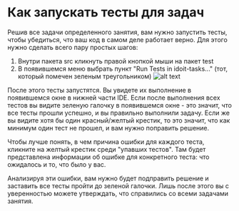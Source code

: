 # Как запускать тесты для задач
Решив все задачи определенного занятия, вам нужно запустить тесты, чтобы убедиться, что ваш код в самом деле работает верно.
Для этого нужно сделать всего пару простых шагов:
1. Внутри пакета src кликнуть правой кнопкой мыши на пакет test
2. В появившемся меню выбрать пункт "Run Tests in idoit-tasks..." (тот, который помечен зеленым треугольником)
![alt text](https://s3.us-west-2.amazonaws.com/secure.notion-static.com/8d764d1d-a6d8-43cc-9140-f0bd479c9bb6/Screen_Shot_2022-11-20_at_12.09.47_PM.png?X-Amz-Algorithm=AWS4-HMAC-SHA256&X-Amz-Content-Sha256=UNSIGNED-PAYLOAD&X-Amz-Credential=AKIAT73L2G45EIPT3X45%2F20221120%2Fus-west-2%2Fs3%2Faws4_request&X-Amz-Date=20221120T101235Z&X-Amz-Expires=86400&X-Amz-Signature=4e3c36e2939e1fd5e57d6b570463f4af0918bd6cfe948841074df964a1533019&X-Amz-SignedHeaders=host&response-content-disposition=filename%3D%22Screen%2520Shot%25202022-11-20%2520at%252012.09.47%2520PM.png%22&x-id=GetObject)

После этого тесты запустятся. Вы увидете их выполнение в появившемся окне в нижней части IDE.
Если после выполнения всех тестов вы видите зеленую галочку в появившемся окне - это значит, что все тесты прошли успешно, и вы правильно выполнили задачу.
Если же вы видите хотя бы один красный/желтый крестик, то это значит, что как минимум один тест не прошел, и вам нужно поправить решение.

Чтобы лучше понять, в чем причина ошибки для каждого теста, кликните на желтый крестик среди "упавших тестов". 
Там будет представлена информации об ошибке для конкретного теста:
что ожидалось и то, что было у вас.

Анализируя эти ошибки, вам нужно будет подправить решение и заставить все тесты пройти до зеленой галочки. Лишь после этого вы с уверенностью можете утверждать, что справились со всеми задачами занятия.
